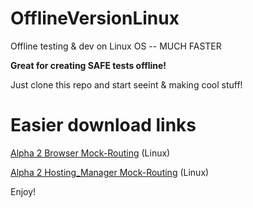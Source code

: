 # OfflineVersionLinux
Offline testing &amp; dev on Linux OS -- MUCH FASTER

**Great for creating SAFE tests offline!**

Just clone this repo and start seeint & making cool stuff!

# Easier download links

<a href="https://mega.nz/#!dcUz1IYC!7RE3eyhFApeClwZUODAh5gmMUB_Ho9yIzKcWyRmh1Ss">Alpha 2 Browser Mock-Routing</a> (Linux)

<a href="https://mega.nz/#!pZNmxbRS!zvbrCTaBRHWVKYB0EV0mwjuo7UT0a5lushO_-19fSwY">Alpha 2 Hosting_Manager Mock-Routing</a> (Linux)

Enjoy!
